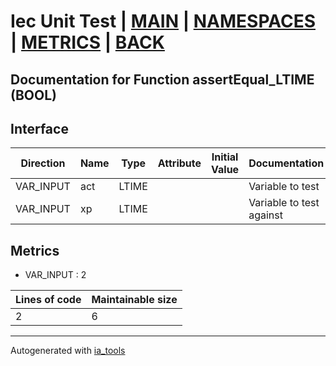 # Iec Unit Test | [MAIN] | [NAMESPACES] | [METRICS] | [BACK]  

## Documentation for Function assertEqual_LTIME (BOOL)  

## Interface  

| Direction | Name | Type | Attribute | Initial Value | Documentation |
| --------- | ---- | ---- | --------- | ------------- | ------------- |
| VAR_INPUT | act | LTIME |  |  | Variable to test |  
| VAR_INPUT | xp | LTIME |  |  | Variable to test against |  


## Metrics  

- VAR_INPUT : 2

| Lines of code | Maintainable size |
| ------------- | ----------------- |
| 2 | 6 |

---
Autogenerated with [ia_tools](https://github.com/tkucic/ia_tools)  

[MAIN]: ../../../../index.md
[NAMESPACES]: ../../nsList.md
[METRICS]: ../../../metrics.md
[BACK]: ../nsMain.md
